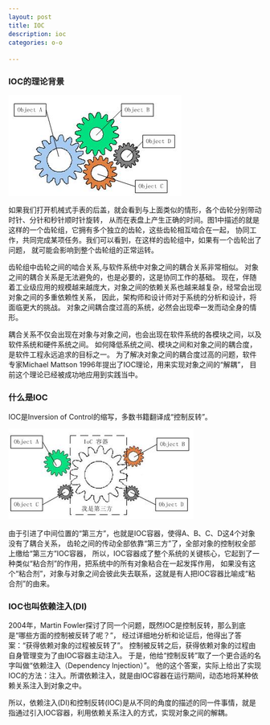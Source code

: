 ```yaml
---
layout: post
title: IOC
description: ioc
categories: o-o

---
```

### IOC的理论背景 ###

![ioc1](/images/posts/oo/ioc1.jpg)

如果我们打开机械式手表的后盖，就会看到与上面类似的情形，各个齿轮分别带动时针、分针和秒针顺时针旋转，
从而在表盘上产生正确的时间。图1中描述的就是这样的一个齿轮组，它拥有多个独立的齿轮，这些齿轮相互啮合在一起，
协同工作，共同完成某项任务。我们可以看到，在这样的齿轮组中，如果有一个齿轮出了问题，
就可能会影响到整个齿轮组的正常运转。

齿轮组中齿轮之间的啮合关系,与软件系统中对象之间的耦合关系非常相似。
对象之间的耦合关系是无法避免的，也是必要的，这是协同工作的基础。
现在，伴随着工业级应用的规模越来越庞大，对象之间的依赖关系也越来越复杂，经常会出现对象之间的多重依赖性关系，
因此，架构师和设计师对于系统的分析和设计，将面临更大的挑战。
对象之间耦合度过高的系统，必然会出现牵一发而动全身的情形。

耦合关系不仅会出现在对象与对象之间，也会出现在软件系统的各模块之间，以及软件系统和硬件系统之间。
如何降低系统之间、模块之间和对象之间的耦合度，是软件工程永远追求的目标之一。
为了解决对象之间的耦合度过高的问题，软件专家Michael Mattson 1996年提出了IOC理论，用来实现对象之间的“解耦”，
目前这个理论已经被成功地应用到实践当中。

### 什么是IOC ###
IOC是Inversion of Control的缩写，多数书籍翻译成“控制反转”。

![ioc2](/images/posts/oo/ioc2.jpg)

由于引进了中间位置的“第三方”，也就是IOC容器，使得A、B、C、D这4个对象没有了耦合关系，
齿轮之间的传动全部依靠“第三方”了，全部对象的控制权全部上缴给“第三方”IOC容器，
所以，IOC容器成了整个系统的关键核心，它起到了一种类似“粘合剂”的作用，把系统中的所有对象粘合在一起发挥作用，
如果没有这个“粘合剂”，对象与对象之间会彼此失去联系，这就是有人把IOC容器比喻成“粘合剂”的由来。

### IOC也叫依赖注入(DI) ###
2004年，Martin Fowler探讨了同一个问题，既然IOC是控制反转，那么到底是“哪些方面的控制被反转了呢？”，
经过详细地分析和论证后，他得出了答案：“获得依赖对象的过程被反转了”。
控制被反转之后，获得依赖对象的过程由自身管理变为了由IOC容器主动注入。
于是，他给“控制反转”取了一个更合适的名字叫做“依赖注入（Dependency Injection）”。
他的这个答案，实际上给出了实现IOC的方法：注入。所谓依赖注入，就是由IOC容器在运行期间，动态地将某种依赖关系注入到对象之中。

所以，依赖注入(DI)和控制反转(IOC)是从不同的角度的描述的同一件事情，就是指通过引入IOC容器，利用依赖关系注入的方式，实现对象之间的解耦。
